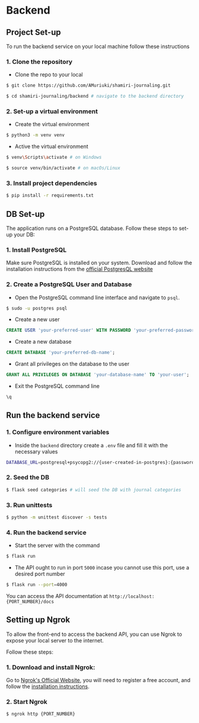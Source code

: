 # Backend

## Project Set-up
To run the backend service on your local machine follow these instructions

### 1. Clone the repository
- Clone the repo to your local

```sh
$ git clone https://github.com/AMuriuki/shamiri-journaling.git

$ cd shamiri-journaling/backend # navigate to the backend directory 
```

### 2. Set-up a virtual environment
- Create the virtual environment

```sh
$ python3 -m venv venv
```

- Active the virtual environment

```sh
$ venv\Scripts\activate # on Windows
```

```sh
$ source venv/bin/activate # on macOs/Linux
```

### 3. Install project dependencies

```sh
$ pip install -r requirements.txt
```

## DB Set-up
The application runs on a PostgreSQL database. Follow these steps to set-up your DB:

### 1. Install PostgreSQL

Make sure PostgreSQL is installed on your system. Download and follow the installation instructions from the [official PostgresQL website](https://www.postgresql.org/download/)

### 2. Create a PostgreSQL User and Database

- Open the PostgreSQL command line interface and navigate to `psql`.

```sh
$ sudo -u postgres psql
```

- Create a new user

```sql
CREATE USER 'your-preferred-user' WITH PASSWORD 'your-preferred-password';
```

- Create a new database

```sql
CREATE DATABASE 'your-preferred-db-name';
```

- Grant all privileges on the database to the user

```sql
GRANT ALL PRIVILEGES ON DATABASE 'your-database-name' TO 'your-user';
```

- Exit the PostgreSQL command line

```sql
\q
```

## Run the backend service

### 1. Configure environment variables

- Inside the `backend` directory create a `.env` file and fill it with the necessary values

```sh
DATABASE_URL=postgresql+psycopg2://{user-created-in-postgres}:{password-you-created}@localhost:5432/{database-name}
```

### 2. Seed the DB
```sh
$ flask seed categories # will seed the DB with journal categories
```

### 3. Run unittests
```sh
$ python -m unittest discover -s tests
```

### 4. Run the backend service

- Start the server with the command

```sh
$ flask run
```

- The API ought to run in port `5000` incase you cannot use this port, use a desired port number

```sh
$ flask run --port=4000
```

You can access the API documentation at `http://localhost:{PORT_NUMBER}/docs`

## Setting up Ngrok
To allow the front-end to access the backend API, you can use Ngrok to expose your local server to the internet. 

Follow these steps:

### 1. Download and install Ngrok:
Go to [Ngrok's Official Website](https://ngrok.com/), you will need to register a free account, and follow the [installation instructions](https://dashboard.ngrok.com/get-started/setup/linux).

### 2. Start Ngrok
```sh
$ ngrok http {PORT_NUMBER}
```



